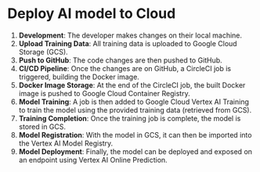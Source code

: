 # Deploy AI model to Cloud

1. **Development**: The developer makes changes on their local machine.
2. **Upload Training Data**: All training data is uploaded to Google Cloud Storage (GCS).
3. **Push to GitHub**: The code changes are then pushed to GitHub.
4. **CI/CD Pipeline**: Once the changes are on GitHub, a CircleCI job is triggered, building the Docker image.
5. **Docker Image Storage**: At the end of the CircleCI job, the built Docker image is pushed to Google Cloud Container Registry.
6. **Model Training**: A job is then added to Google Cloud Vertex AI Training to train the model using the provided training data (retrieved from GCS).
7. **Training Completion**: Once the training job is complete, the model is stored in GCS.
8. **Model Registration**: With the model in GCS, it can then be imported into the Vertex AI Model Registry.
9. **Model Deployment**: Finally, the model can be deployed and exposed on an endpoint using Vertex AI Online Prediction.


